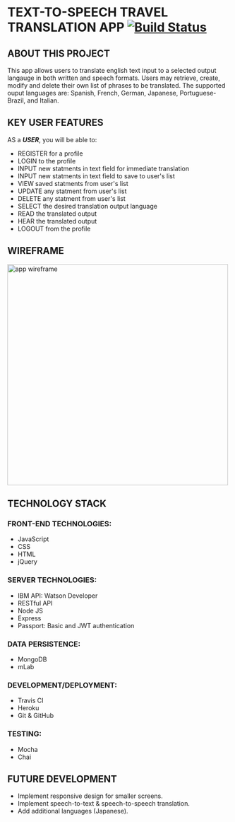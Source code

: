 # TEXT-TO-SPEECH TRAVEL TRANSLATION APP [![Build Status](https://travis-ci.org/Thinkful-C15/capstone-translation-app.svg?branch=feature-quang)](https://travis-ci.org/Thinkful-C15/capstone-translation-app)

## ABOUT THIS PROJECT
This app allows users to translate english text input to a selected output langauge in both written and speech formats. Users may retrieve, create, modify and delete their own list of phrases to be translated. The supported ouput languages are: Spanish, French, German, Japanese, Portuguese-Brazil, and Italian.

## KEY USER FEATURES
AS a ***USER***, you will be able to:
* REGISTER for a profile 
* LOGIN to the profile 
* INPUT new statments in text field for immediate translation 
* INPUT new statments in text field to save to user's list
* VIEW saved statments from user's list 
* UPDATE any statment from user's list 
* DELETE any statment from user's list 
* SELECT the desired translation output language
* READ the translated output
* HEAR the translated output
* LOGOUT from the profile

## WIREFRAME
<img src='https://farm5.staticflickr.com/4520/24350825208_09e8faca59_o.png' width='500' alt='app wireframe'>

## TECHNOLOGY STACK

### FRONT-END TECHNOLOGIES:
* JavaScript
* CSS
* HTML
* jQuery

### SERVER TECHNOLOGIES:
* IBM API: Watson Developer
* RESTful API
* Node JS
* Express
* Passport: Basic and JWT authentication

### DATA PERSISTENCE: 
* ​MongoDB
* mLab

### DEVELOPMENT/DEPLOYMENT: 
* Travis CI
* Heroku
* Git & GitHub

### TESTING: 
* Mocha
* Chai

## FUTURE DEVELOPMENT
* Implement responsive design for smaller screens.
* Implement speech-to-text & speech-to-speech translation.
* Add additional languages (Japanese).
